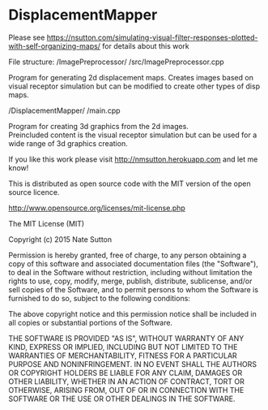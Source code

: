 # DisplacementMapper

Please see https://nsutton.com/simulating-visual-filter-responses-plotted-with-self-organizing-maps/
for details about this work

File structure:
/ImagePreprocessor/
  /src/ImagePreprocessor.cpp

Program for generating 2d displacement maps. Creates images 
based on visual receptor simulation but can be modified to
create other types of disp maps.

/DisplacementMapper/
  /main.cpp

Program for creating 3d graphics from the 2d images.  
Preincluded content is the visual receptor simulation but 
can be used for a wide range of 3d graphics creation.

If you like this work please visit http://nmsutton.herokuapp.com
and let me know!

This is distributed as open source code with the MIT version of the
open source licence.

http://www.opensource.org/licenses/mit-license.php

The MIT License (MIT)

Copyright (c) 2015 Nate Sutton

Permission is hereby granted, free of charge, to any person obtaining a copy
of this software and associated documentation files (the "Software"), to deal
in the Software without restriction, including without limitation the rights
to use, copy, modify, merge, publish, distribute, sublicense, and/or sell
copies of the Software, and to permit persons to whom the Software is
furnished to do so, subject to the following conditions:

The above copyright notice and this permission notice shall be included in
all copies or substantial portions of the Software.

THE SOFTWARE IS PROVIDED "AS IS", WITHOUT WARRANTY OF ANY KIND, EXPRESS OR
IMPLIED, INCLUDING BUT NOT LIMITED TO THE WARRANTIES OF MERCHANTABILITY,
FITNESS FOR A PARTICULAR PURPOSE AND NONINFRINGEMENT. IN NO EVENT SHALL THE
AUTHORS OR COPYRIGHT HOLDERS BE LIABLE FOR ANY CLAIM, DAMAGES OR OTHER
LIABILITY, WHETHER IN AN ACTION OF CONTRACT, TORT OR OTHERWISE, ARISING FROM,
OUT OF OR IN CONNECTION WITH THE SOFTWARE OR THE USE OR OTHER DEALINGS IN
THE SOFTWARE.
